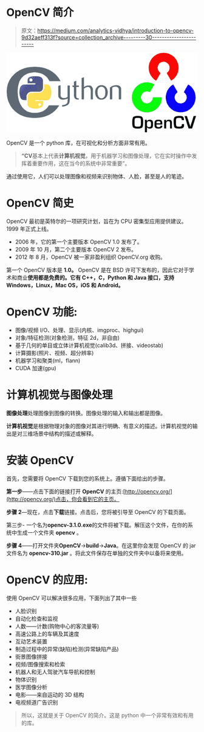 # OpenCV 简介

> 原文：<https://medium.com/analytics-vidhya/introduction-to-opencv-9d32aeff313f?source=collection_archive---------30----------------------->

![](img/f991dc2e55077c34307a14efc973a42f.png)

OpenCV 是一个 python 库，在可视化和分析方面非常有用。

> **“CV**基本上代表**计算机视觉**，用于机器学习和图像处理，它在实时操作中发挥着重要作用，这在当今的系统中非常重要”。

通过使用它，人们可以处理图像和视频来识别物体、人脸，甚至是人的笔迹。

# OpenCV 简史

OpenCV 最初是英特尔的一项研究计划，旨在为 CPU 密集型应用提供建议。1999 年正式上线。

*   2006 年，它的第一个主要版本 OpenCV 1.0 发布了。
*   2009 年 10 月，第二个主要版本 OpenCV 2 发布。
*   2012 年 8 月，OpenCV 被一家非盈利组织 OpenCV.org 收购。

第一个 OpenCV 版本是 **1.0。** OpenCV 是在 BSD 许可下发布的，因此它对于学术和商业**使用都是免费的。它有 C++，C，Python 和 Java 接口，支持 Windows，Linux，Mac OS，iOS 和 Android。**

# **OpenCV 功能:**

*   图像/视频 I/O、处理、显示(内核、imgproc、highgui)
*   对象/特征检测(对象检测，特征 2d，非自由)
*   基于几何的单目或立体计算机视觉(calib3d、拼接、videostab)
*   计算摄影(照片、视频、超分辨率)
*   机器学习和聚类(ml，flann)
*   CUDA 加速(gpu)

# 计算机视觉与图像处理

**图像处理**处理图像到图像的转换。图像处理的输入和输出都是图像。

**计算机视觉**是根据物理对象的图像对其进行明确、有意义的描述。计算机视觉的输出是对三维场景中结构的描述或解释。

# 安装 OpenCV

首先，您需要将 OpenCV 下载到您的系统上。遵循下面给出的步骤。

**第一步**——点击下面的链接打开 **OpenCV** 的主页:[http://opencv.org/](http://opencv.org/)点击，你会看到它的主页。

**步骤 2**—现在，点击**下载**链接。点击后，您将被引导至 OpenCV 的下载页面。

第三步- 一个名为**opencv-3.1.0.exe**的文件将被下载。解压这个文件，在你的系统中生成一个文件夹 **opencv** 。

**步骤 4**——打开文件夹**OpenCV**→**build**→**Java**。在这里你会发现 OpenCV 的 jar 文件名为 **opencv-310.jar** 。将此文件保存在单独的文件夹中以备将来使用。

# OpenCV 的应用:

使用 OpenCV 可以解决很多应用，下面列出了其中一些

*   人脸识别
*   自动化检查和监视
*   人数——计数(购物中心的客流量等)
*   高速公路上的车辆及其速度
*   互动艺术装置
*   制造过程中的异常(缺陷)检测(异常缺陷产品)
*   街景图像拼接
*   视频/图像搜索和检索
*   机器人和无人驾驶汽车导航和控制
*   物体识别
*   医学图像分析
*   电影——来自运动的 3D 结构
*   电视频道广告识别

> 所以，这就是关于 OpenCV 的简介。这是 python 中一个非常有效和有用的库。